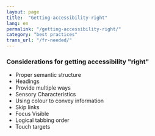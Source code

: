 ```yaml
---
layout: page
title:  "Getting-accessibility-right"
lang: en
permalink: "/getting-accessibility-right/"
category: "best practices"
trans_url: "/fr-needed/"
---
```


### Considerations for getting accessibility "right"
- Proper semantic structure
- Headings
- Provide multiple ways
- Sensory Characteristics
- Using colour to convey information
- Skip links
- Focus Visible
- Logical tabbing order
- Touch targets






